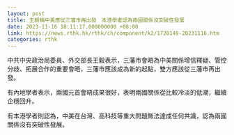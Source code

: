 ```yaml
---
layout: post
title: 王毅稱中美應從三藩市再出發　本港學者認為兩國關係沒突破性發展
date: 2023-11-16 18:11:17.000000000 +08:00
link: https://news.rthk.hk/rthk/ch/component/k2/1728149-20231116.htm
categories: rthk
---
```


中共中央政治局委員、外交部長王毅表示，三藩市會晤為中美關係增信釋疑、管控分歧、拓展合作的重要會晤，三藩市應該成為新的起點，雙方應該從三藩市再出發。

有內地學者表示，兩國元首會晤成果很好，表明兩國關係從比較冷淡的低潮，繼續企穩回升。

有本港學者則認為，中美在台灣、高科技等重大問題無法達成任何共識，認為兩國關係沒有突破性發展。
